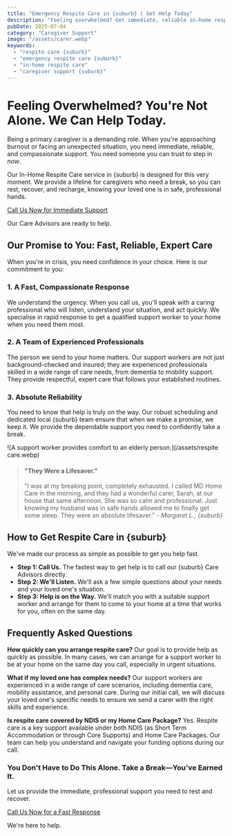 ```yaml
---
title: "Emergency Respite Care in {suburb} | Get Help Today"
description: "Feeling overwhelmed? Get immediate, reliable in-home respite care in {suburb}. Our professional support workers are ready to step in now. Call us for a fast, compassionate response."
pubDate: 2025-07-04
category: "Caregiver Support"
image: "/assets/carer.webp"
keywords:
  - "respite care {suburb}"
  - "emergency respite care {suburb}"
  - "in-home respite care"
  - "caregiver support {suburb}"
---
```


# Feeling Overwhelmed? You're Not Alone. We Can Help Today.

Being a primary caregiver is a demanding role. When you're approaching burnout or facing an unexpected situation, you need immediate, reliable, and compassionate support. You need someone you can trust to step in *now*.

Our In-Home Respite Care service in {suburb} is designed for this very moment. We provide a lifeline for caregivers who need a break, so you can rest, recover, and recharge, knowing your loved one is in safe, professional hands.

<div class="cta-button-container large-cta">
<a href="/contact" class="cta-button">Call Us Now for Immediate Support</a>
<p class="cta-subtext">Our Care Advisors are ready to help.</p>
</div>

## Our Promise to You: Fast, Reliable, Expert Care

When you're in crisis, you need confidence in your choice. Here is our commitment to you:

### 1. A Fast, Compassionate Response
We understand the urgency. When you call us, you'll speak with a caring professional who will listen, understand your situation, and act quickly. We specialise in rapid response to get a qualified support worker to your home when you need them most.

### 2. A Team of Experienced Professionals
The person we send to your home matters. Our support workers are not just background-checked and insured; they are experienced professionals skilled in a wide range of care needs, from dementia to mobility support. They provide respectful, expert care that follows your established routines.

### 3. Absolute Reliability
You need to know that help is truly on the way. Our robust scheduling and dedicated local {suburb} team ensure that when we make a promise, we keep it. We provide the dependable support you need to confidently take a break.

![A support worker provides comfort to an elderly person.](/assets/respite care.webp)

> #### **"They Were a Lifesaver."**
>
> "I was at my breaking point, completely exhausted. I called MD Home Care in the morning, and they had a wonderful carer, Sarah, at our house that same afternoon. She was so calm and professional. Just knowing my husband was in safe hands allowed me to finally get some sleep. They were an absolute lifesaver." - *Margaret L., {suburb}*

## How to Get Respite Care in {suburb}

We've made our process as simple as possible to get you help fast.

*   **Step 1: Call Us.** The fastest way to get help is to call our {suburb} Care Advisors directly.
*   **Step 2: We'll Listen.** We'll ask a few simple questions about your needs and your loved one's situation.
*   **Step 3: Help is on the Way.** We'll match you with a suitable support worker and arrange for them to come to your home at a time that works for you, often on the same day.

## Frequently Asked Questions

**How quickly can you arrange respite care?**
Our goal is to provide help as quickly as possible. In many cases, we can arrange for a support worker to be at your home on the same day you call, especially in urgent situations.

**What if my loved one has complex needs?**
Our support workers are experienced in a wide range of care scenarios, including dementia care, mobility assistance, and personal care. During our initial call, we will discuss your loved one's specific needs to ensure we send a carer with the right skills and experience.

**Is respite care covered by NDIS or my Home Care Package?**
Yes. Respite care is a key support available under both NDIS (as Short Term Accommodation or through Core Supports) and Home Care Packages. Our team can help you understand and navigate your funding options during our call.

### You Don't Have to Do This Alone. Take a Break—You've Earned It.

Let us provide the immediate, professional support you need to rest and recover.

<div class="cta-button-container large-cta">
<a href="/contact" class="cta-button">Call Us Now for a Fast Response</a>
<p class="cta-subtext">We're here to help.</p>
</div>
